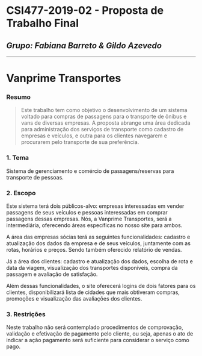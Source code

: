 # **CSI477-2019-02 - Proposta de Trabalho Final**
## *Grupo: Fabiana Barreto & Gildo Azevedo*

--------------

# **Vanprime Transportes**

### Resumo

> Este trabalho tem como objetivo o desenvolvimento de um sistema voltado para compras de passagens para o transporte de ônibus e vans de diversas empresas. A proposta abrange uma área dedicada para administração dos serviços de transporte como cadastro de empresas e veículos, e outra para os clientes navegarem e procurarem pelo transporte de sua preferência.

### 1. Tema

Sistema de gerenciamento e comércio de passagens/reservas para transporte de pessoas.

### 2. Escopo

Este sistema terá dois públicos-alvo: empresas interessadas em vender passagens de seus veículos e pessoas interessadas em comprar passagens dessas empresas. Nós, a Vanprime Transportes, será a intermediária, oferecendo áreas específicas no nosso site para ambos.

A área das empresas sócias terá as seguintes funcionalidades: cadastro e atualização dos dados da empresa e de seus veículos, juntamente com as rotas, horários e preços. Sendo também oferecido relatório de vendas.

Já a área dos clientes: cadastro e atualização dos dados, escolha de rota e data da viagem, visualização dos transportes disponíveis, compra da passagem e avaliação de satisfação.

Além dessas funcionalidades, o site oferecerá logins de dois fatores para os clientes, disponibilizará lista de cidades que mais obtiveram compras, promoções e visualização das avaliações dos clientes.

### 3. Restrições

Neste trabalho não será contemplado procedimentos de comprovação, validação e efetivação de pagamento pelo cliente, ou seja, apenas o ato de indicar a ação pagamento será suficiente para considerar o serviço como pago.
